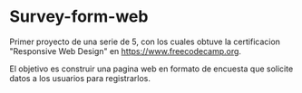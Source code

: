 # Survey-form-web

Primer proyecto de una serie de 5, con los cuales obtuve la certificacion "Responsive Web Design" en  https://www.freecodecamp.org.

El objetivo es construir una pagina web en formato de encuesta que solicite datos a los usuarios para registrarlos.

